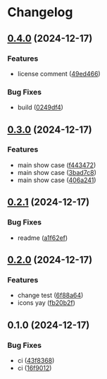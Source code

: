 # Changelog

## [0.4.0](https://github.com/LunchTimeCode/static_hero_icons/compare/v0.3.0...v0.4.0) (2024-12-17)


### Features

* license comment ([49ed466](https://github.com/LunchTimeCode/static_hero_icons/commit/49ed4666a405ae68c5ac5a9535a6966e8de56b90))


### Bug Fixes

* build ([0249df4](https://github.com/LunchTimeCode/static_hero_icons/commit/0249df4672fbf7122577048ab9c1fc0cd934d2b3))

## [0.3.0](https://github.com/LunchTimeCode/static_hero_icons/compare/v0.2.1...v0.3.0) (2024-12-17)


### Features

* main show case ([f443472](https://github.com/LunchTimeCode/static_hero_icons/commit/f443472ac135c7187479ddcb1abec64950830ece))
* main show case ([3bad7c8](https://github.com/LunchTimeCode/static_hero_icons/commit/3bad7c841233f36dc3d48cc74ec4dab961eeeee0))
* main show case ([406a241](https://github.com/LunchTimeCode/static_hero_icons/commit/406a241f3fd3b6821d331d6e9e79db69b2948269))

## [0.2.1](https://github.com/LunchTimeCode/static_hero_icons/compare/v0.2.0...v0.2.1) (2024-12-17)


### Bug Fixes

* readme ([a1f62ef](https://github.com/LunchTimeCode/static_hero_icons/commit/a1f62ef9cb74bfa96c26f27a9916b5a554706ef5))

## [0.2.0](https://github.com/LunchTimeCode/static_hero_icons/compare/v0.1.0...v0.2.0) (2024-12-17)


### Features

* change test ([6f88a64](https://github.com/LunchTimeCode/static_hero_icons/commit/6f88a64bd2efe8c2ed3db8fcdeb4da1919734f2a))
* icons yay ([fb20b2f](https://github.com/LunchTimeCode/static_hero_icons/commit/fb20b2f6b4c8b13d222066fad4e7a8db8afb6ee5))

## 0.1.0 (2024-12-17)


### Bug Fixes

* ci ([43f8368](https://github.com/LunchTimeCode/static_hero_icons/commit/43f83680669ffeaa0fa904a4fbba79b15585dba8))
* ci ([16f9012](https://github.com/LunchTimeCode/static_hero_icons/commit/16f90122cb2e852e23dac7bef06bdb92b9bdd142))

